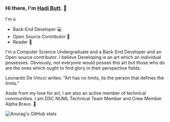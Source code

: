### Hi there, I'm [Hadi Butt](https://hadilicious.me).  👋

I'm a 

- Back-End Developer :computer:
- Open Source Contributor :raised_hands:
- Reader :book:

I'm a Computer Science Undergraduate and a Back-End Developer and an Open source contributor. I believe Developing is an art which an individual possesses. Obviously, not everyone would posses this art but those who do are the ones which ought to find glory in their perspective fields.

Leonardo De Vincci writes:
"Art has no limits, its the person that defines the limits." 

 Aside from my love for art, I am also an active member of technical communities. I am DSC NUML Technical Team Member and Crew Member Alpha Bravo. :tada:

![Anurag's GitHub stats](https://github-readme-stats.vercel.app/api?username=HadiButtt&show_icons=true&theme=gotham)

